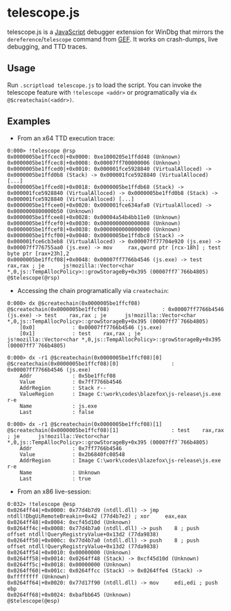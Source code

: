 # telescope.js

telescope.js is a [JavaScript](https://docs.microsoft.com/en-us/windows-hardware/drivers/debugger/javascript-debugger-scripting) debugger extension  for WinDbg that mirrors the `dereference`/`telescope` command from [GEF](https://github.com/hugsy/gef). It works on crash-dumps, live debugging, and TTD traces.

## Usage
Run `.scriptload telescope.js` to load the script. You can invoke the telescope feature with `!telescope <addr>` or programatically via `dx @$createchain(<addr>)`.

## Examples

* From an x64 TTD execution trace:

```text
0:000> !telescope @rsp
0x0000005be1ffcec0|+0x0000: 0xe1000205e1ffdd48 (Unknown)
0x0000005be1ffcec8|+0x0008: 0x00007ff700000006 (Unknown)
0x0000005be1ffced0|+0x0010: 0x000001fce5928840 (VirtualAlloced) -> 0x0000005be1ffd0b8 (Stack) -> 0x000001fce5928840 (VirtualAlloced) [...]
0x0000005be1ffced8|+0x0018: 0x0000005be1ffdb68 (Stack) -> 0x000001fce5928840 (VirtualAlloced) -> 0x0000005be1ffd0b8 (Stack) -> 0x000001fce5928840 (VirtualAlloced) [...]
0x0000005be1ffcee0|+0x0020: 0x000001fce634afa0 (VirtualAlloced) -> 0x0000000800000b50 (Unknown)
0x0000005be1ffcee8|+0x0028: 0x00004a54b4bb11e0 (Unknown)
0x0000005be1ffcef0|+0x0030: 0x0000000000000008 (Unknown)
0x0000005be1ffcef8|+0x0038: 0x0000000000000000 (Unknown)
0x0000005be1ffcf00|+0x0040: 0x0000005be1ffdbc8 (Stack) -> 0x000001fce6cb3eb8 (VirtualAlloced) -> 0x00007ff77704e920 (js.exe) -> 0x00007ff776755aa0 (js.exe) -> mov     rax,qword ptr [rcx-18h] ; test    byte ptr [rax+23h],2
0x0000005be1ffcf08|+0x0048: 0x00007ff7766b4546 (js.exe) -> test    rax,rax ; je      js!mozilla::Vector<char *,0,js::TempAllocPolicy>::growStorageBy+0x395 (00007ff7`766b4805)
@$telescope(@rsp)
```

* Accessing the chain programatically via `createchain`:

```text
0:000> dx @$createchain(0x0000005be1ffcf08)
@$createchain(0x0000005be1ffcf08)                 : 0x00007ff7766b4546 (js.exe) -> test    rax,rax ; je      js!mozilla::Vector<char *,0,js::TempAllocPolicy>::growStorageBy+0x395 (00007ff7`766b4805)
    [0x0]            : 0x00007ff7766b4546 (js.exe)
    [0x1]            : test    rax,rax ; je      js!mozilla::Vector<char *,0,js::TempAllocPolicy>::growStorageBy+0x395 (00007ff7`766b4805)

0:000> dx -r1 @$createchain(0x0000005be1ffcf08)[0]
@$createchain(0x0000005be1ffcf08)[0]                 : 0x00007ff7766b4546 (js.exe)
    Addr             : 0x5be1ffcf08
    Value            : 0x7ff7766b4546
    AddrRegion       : Stack r--
    ValueRegion      : Image C:\work\codes\blazefox\js-release\js.exe r-e
    Name             : js.exe
    Last             : false

0:000> dx -r1 @$createchain(0x0000005be1ffcf08)[1]
@$createchain(0x0000005be1ffcf08)[1]                 : test    rax,rax ; je      js!mozilla::Vector<char *,0,js::TempAllocPolicy>::growStorageBy+0x395 (00007ff7`766b4805)
    Addr             : 0x7ff7766b4546
    Value            : 0x2b6840fc08548
    AddrRegion       : Image C:\work\codes\blazefox\js-release\js.exe r-e
    Name             : Unknown
    Last             : true
```

* From an x86 live-session:

```text
0:032> !telescope @esp
0x0264ff44|+0x0000: 0x77d4b7d9 (ntdll.dll) -> jmp     ntdll!DbgUiRemoteBreakin+0x42 (77d4b7e2) ; xor     eax,eax
0x0264ff48|+0x0004: 0xcf45d10d (Unknown)
0x0264ff4c|+0x0008: 0x77d4b7a0 (ntdll.dll) -> push    8 ; push    offset ntdll!QueryRegistryValue+0x13d2 (77da9838)
0x0264ff50|+0x000c: 0x77d4b7a0 (ntdll.dll) -> push    8 ; push    offset ntdll!QueryRegistryValue+0x13d2 (77da9838)
0x0264ff54|+0x0010: 0x00000000 (Unknown)
0x0264ff58|+0x0014: 0x0264ff48 (Stack) -> 0xcf45d10d (Unknown)
0x0264ff5c|+0x0018: 0x00000000 (Unknown)
0x0264ff60|+0x001c: 0x0264ffcc (Stack) -> 0x0264ffe4 (Stack) -> 0xffffffff (Unknown)
0x0264ff64|+0x0020: 0x77d17f90 (ntdll.dll) -> mov     edi,edi ; push    ebp
0x0264ff68|+0x0024: 0xbafbb645 (Unknown)
@$telescope(@esp)
```
